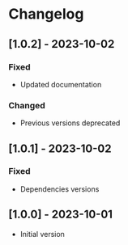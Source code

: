 # Changelog

## [1.0.2] - 2023-10-02

### Fixed

- Updated documentation

### Changed

- Previous versions deprecated

## [1.0.1] - 2023-10-02

### Fixed

- Dependencies versions

## [1.0.0] - 2023-10-01

- Initial version